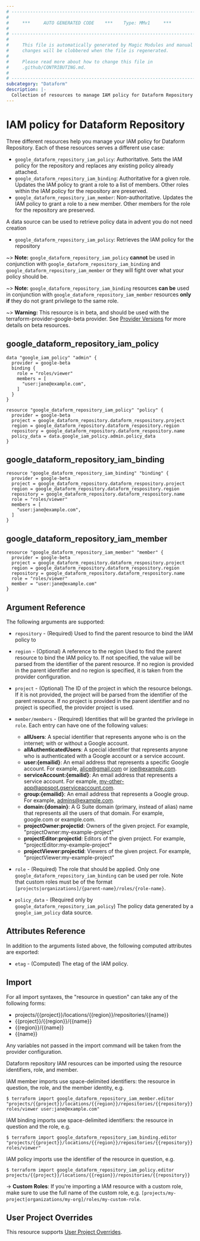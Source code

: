```yaml
---
# ----------------------------------------------------------------------------
#
#     ***     AUTO GENERATED CODE    ***    Type: MMv1     ***
#
# ----------------------------------------------------------------------------
#
#     This file is automatically generated by Magic Modules and manual
#     changes will be clobbered when the file is regenerated.
#
#     Please read more about how to change this file in
#     .github/CONTRIBUTING.md.
#
# ----------------------------------------------------------------------------
subcategory: "Dataform"
description: |-
  Collection of resources to manage IAM policy for Dataform Repository
---
```


# IAM policy for Dataform Repository
Three different resources help you manage your IAM policy for Dataform Repository. Each of these resources serves a different use case:

* `google_dataform_repository_iam_policy`: Authoritative. Sets the IAM policy for the repository and replaces any existing policy already attached.
* `google_dataform_repository_iam_binding`: Authoritative for a given role. Updates the IAM policy to grant a role to a list of members. Other roles within the IAM policy for the repository are preserved.
* `google_dataform_repository_iam_member`: Non-authoritative. Updates the IAM policy to grant a role to a new member. Other members for the role for the repository are preserved.

A data source can be used to retrieve policy data in advent you do not need creation

* `google_dataform_repository_iam_policy`: Retrieves the IAM policy for the repository

~> **Note:** `google_dataform_repository_iam_policy` **cannot** be used in conjunction with `google_dataform_repository_iam_binding` and `google_dataform_repository_iam_member` or they will fight over what your policy should be.

~> **Note:** `google_dataform_repository_iam_binding` resources **can be** used in conjunction with `google_dataform_repository_iam_member` resources **only if** they do not grant privilege to the same role.


~> **Warning:** This resource is in beta, and should be used with the terraform-provider-google-beta provider.
See [Provider Versions](https://terraform.io/docs/providers/google/guides/provider_versions.html) for more details on beta resources.


## google\_dataform\_repository\_iam\_policy

```hcl
data "google_iam_policy" "admin" {
  provider = google-beta
  binding {
    role = "roles/viewer"
    members = [
      "user:jane@example.com",
    ]
  }
}

resource "google_dataform_repository_iam_policy" "policy" {
  provider = google-beta
  project = google_dataform_repository.dataform_respository.project
  region = google_dataform_repository.dataform_respository.region
  repository = google_dataform_repository.dataform_respository.name
  policy_data = data.google_iam_policy.admin.policy_data
}
```

## google\_dataform\_repository\_iam\_binding

```hcl
resource "google_dataform_repository_iam_binding" "binding" {
  provider = google-beta
  project = google_dataform_repository.dataform_respository.project
  region = google_dataform_repository.dataform_respository.region
  repository = google_dataform_repository.dataform_respository.name
  role = "roles/viewer"
  members = [
    "user:jane@example.com",
  ]
}
```

## google\_dataform\_repository\_iam\_member

```hcl
resource "google_dataform_repository_iam_member" "member" {
  provider = google-beta
  project = google_dataform_repository.dataform_respository.project
  region = google_dataform_repository.dataform_respository.region
  repository = google_dataform_repository.dataform_respository.name
  role = "roles/viewer"
  member = "user:jane@example.com"
}
```


## Argument Reference

The following arguments are supported:

* `repository` - (Required) Used to find the parent resource to bind the IAM policy to
* `region` - (Optional) A reference to the region Used to find the parent resource to bind the IAM policy to. If not specified,
  the value will be parsed from the identifier of the parent resource. If no region is provided in the parent identifier and no
  region is specified, it is taken from the provider configuration.

* `project` - (Optional) The ID of the project in which the resource belongs.
    If it is not provided, the project will be parsed from the identifier of the parent resource. If no project is provided in the parent identifier and no project is specified, the provider project is used.

* `member/members` - (Required) Identities that will be granted the privilege in `role`.
  Each entry can have one of the following values:
  * **allUsers**: A special identifier that represents anyone who is on the internet; with or without a Google account.
  * **allAuthenticatedUsers**: A special identifier that represents anyone who is authenticated with a Google account or a service account.
  * **user:{emailid}**: An email address that represents a specific Google account. For example, alice@gmail.com or joe@example.com.
  * **serviceAccount:{emailid}**: An email address that represents a service account. For example, my-other-app@appspot.gserviceaccount.com.
  * **group:{emailid}**: An email address that represents a Google group. For example, admins@example.com.
  * **domain:{domain}**: A G Suite domain (primary, instead of alias) name that represents all the users of that domain. For example, google.com or example.com.
  * **projectOwner:projectid**: Owners of the given project. For example, "projectOwner:my-example-project"
  * **projectEditor:projectid**: Editors of the given project. For example, "projectEditor:my-example-project"
  * **projectViewer:projectid**: Viewers of the given project. For example, "projectViewer:my-example-project"

* `role` - (Required) The role that should be applied. Only one
    `google_dataform_repository_iam_binding` can be used per role. Note that custom roles must be of the format
    `[projects|organizations]/{parent-name}/roles/{role-name}`.

* `policy_data` - (Required only by `google_dataform_repository_iam_policy`) The policy data generated by
  a `google_iam_policy` data source.

## Attributes Reference

In addition to the arguments listed above, the following computed attributes are
exported:

* `etag` - (Computed) The etag of the IAM policy.

## Import

For all import syntaxes, the "resource in question" can take any of the following forms:

* projects/{{project}}/locations/{{region}}/repositories/{{name}}
* {{project}}/{{region}}/{{name}}
* {{region}}/{{name}}
* {{name}}

Any variables not passed in the import command will be taken from the provider configuration.

Dataform repository IAM resources can be imported using the resource identifiers, role, and member.

IAM member imports use space-delimited identifiers: the resource in question, the role, and the member identity, e.g.
```
$ terraform import google_dataform_repository_iam_member.editor "projects/{{project}}/locations/{{region}}/repositories/{{repository}} roles/viewer user:jane@example.com"
```

IAM binding imports use space-delimited identifiers: the resource in question and the role, e.g.
```
$ terraform import google_dataform_repository_iam_binding.editor "projects/{{project}}/locations/{{region}}/repositories/{{repository}} roles/viewer"
```

IAM policy imports use the identifier of the resource in question, e.g.
```
$ terraform import google_dataform_repository_iam_policy.editor projects/{{project}}/locations/{{region}}/repositories/{{repository}}
```

-> **Custom Roles**: If you're importing a IAM resource with a custom role, make sure to use the
 full name of the custom role, e.g. `[projects/my-project|organizations/my-org]/roles/my-custom-role`.

## User Project Overrides

This resource supports [User Project Overrides](https://registry.terraform.io/providers/hashicorp/google/latest/docs/guides/provider_reference#user_project_override).
